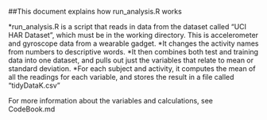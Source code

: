 ##This document explains how run_analysis.R works

*run_analysis.R is a script that reads in data from the dataset called “UCI HAR Dataset”, which must be in the working directory. This is accelerometer and gyroscope data from a wearable gadget.
*It changes the activity names from numbers to descriptive words.
*It then combines both test and training data into one dataset, and pulls out just the variables that relate to mean or standard deviation.
*For each subject and activity, it computes the mean of all the readings for each variable, and stores the result in a file called “tidyDataK.csv”

For more information about the variables and calculations, see CodeBook.md